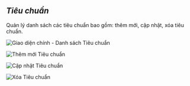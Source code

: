 ## *Tiêu chuẩn*

Quản lý danh sách các tiêu chuẩn bao gồm: thêm mới, cập nhật, xóa tiêu chuẩn.

![](https://i.imgur.com/vBLa2Sg.png "Giao diện chính - Danh sách Tiêu chuẩn")

![](https://i.imgur.com/aTpcW5J.png "Thêm mới Tiêu chuẩn")

![](https://i.imgur.com/N17q3NW.png "Cập nhật Tiêu chuẩn")

![](https://i.imgur.com/VZzbhCe.png "Xóa Tiêu chuẩn")